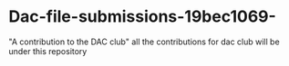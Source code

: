 # Dac-file-submissions-19bec1069-
"A contribution to the DAC club"
all the contributions for dac club will be under this repository
